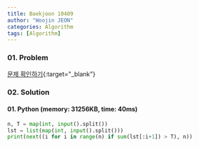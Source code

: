 ```yaml
---
title: Baekjoon 10409
author: "Woojin JEON"
categories: Algorithm
tags: [Algorithm]
---
```


### 01. Problem

[문제 확인하기](https://www.acmicpc.net/problem/10409){:target="_blank"}

### 02. Solution

#### 01. Python (memory: 31256KB, time: 40ms)

```Python
n, T = map(int, input().split())
lst = list(map(int, input().split()))
print(next((i for i in range(n) if sum(lst[:i+1]) > T), n))
```
